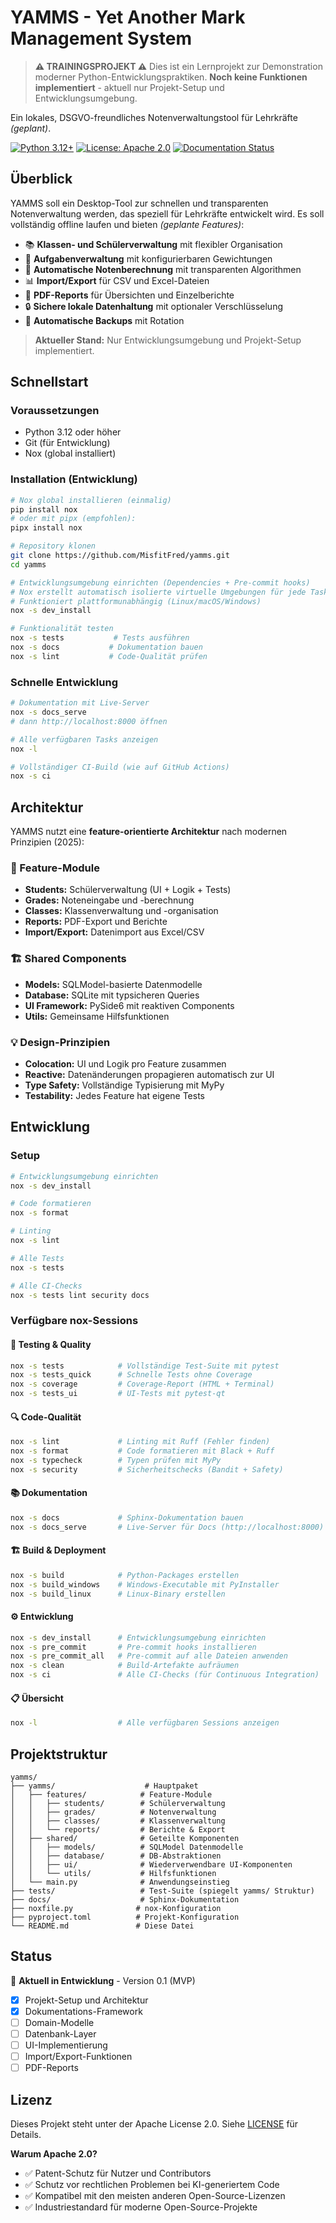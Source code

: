 # YAMMS - Yet Another Mark Management System

> **⚠️ TRAININGSPROJEKT ⚠️**
> Dies ist ein Lernprojekt zur Demonstration moderner Python-Entwicklungspraktiken.
> **Noch keine Funktionen implementiert** - aktuell nur Projekt-Setup und Entwicklungsumgebung.

Ein lokales, DSGVO-freundliches Notenverwaltungstool für Lehrkräfte *(geplant)*.

[![Python 3.12+](https://img.shields.io/badge/python-3.12+-blue.svg)](https://www.python.org/downloads/)
[![License: Apache 2.0](https://img.shields.io/badge/License-Apache_2.0-blue.svg)](https://opensource.org/licenses/Apache-2.0)
[![Documentation Status](https://readthedocs.org/projects/yamms/badge/?version=latest)](https://yamms.readthedocs.io/en/latest/?badge=latest)

## Überblick

YAMMS soll ein Desktop-Tool zur schnellen und transparenten Notenverwaltung werden, das speziell für Lehrkräfte entwickelt wird. Es soll vollständig offline laufen und bieten *(geplante Features)*:

- 📚 **Klassen- und Schülerverwaltung** mit flexibler Organisation
- 📝 **Aufgabenverwaltung** mit konfigurierbaren Gewichtungen
- 🧮 **Automatische Notenberechnung** mit transparenten Algorithmen
- 📊 **Import/Export** für CSV und Excel-Dateien
- 📄 **PDF-Reports** für Übersichten und Einzelberichte
- 🔒 **Sichere lokale Datenhaltung** mit optionaler Verschlüsselung
- 💾 **Automatische Backups** mit Rotation

> **Aktueller Stand:** Nur Entwicklungsumgebung und Projekt-Setup implementiert.

## Schnellstart

### Voraussetzungen

- Python 3.12 oder höher
- Git (für Entwicklung)
- Nox (global installiert)

### Installation (Entwicklung)

```bash
# Nox global installieren (einmalig)
pip install nox
# oder mit pipx (empfohlen):
pipx install nox

# Repository klonen
git clone https://github.com/MisfitFred/yamms.git
cd yamms

# Entwicklungsumgebung einrichten (Dependencies + Pre-commit hooks)
# Nox erstellt automatisch isolierte virtuelle Umgebungen für jede Task
# Funktioniert plattformunabhängig (Linux/macOS/Windows)
nox -s dev_install

# Funktionalität testen
nox -s tests           # Tests ausführen
nox -s docs           # Dokumentation bauen
nox -s lint           # Code-Qualität prüfen
```

### Schnelle Entwicklung

```bash
# Dokumentation mit Live-Server
nox -s docs_serve
# dann http://localhost:8000 öffnen

# Alle verfügbaren Tasks anzeigen
nox -l

# Vollständiger CI-Build (wie auf GitHub Actions)
nox -s ci
```

## Architektur

YAMMS nutzt eine **feature-orientierte Architektur** nach modernen Prinzipien (2025):

### 🎯 Feature-Module
- **Students:** Schülerverwaltung (UI + Logik + Tests)
- **Grades:** Noteneingabe und -berechnung
- **Classes:** Klassenverwaltung und -organisation
- **Reports:** PDF-Export und Berichte
- **Import/Export:** Datenimport aus Excel/CSV

### 🏗️ Shared Components
- **Models:** SQLModel-basierte Datenmodelle
- **Database:** SQLite mit typsicheren Queries
- **UI Framework:** PySide6 mit reaktiven Components
- **Utils:** Gemeinsame Hilfsfunktionen

### 💡 Design-Prinzipien
- **Colocation:** UI und Logik pro Feature zusammen
- **Reactive:** Datenänderungen propagieren automatisch zur UI
- **Type Safety:** Vollständige Typisierung mit MyPy
- **Testability:** Jedes Feature hat eigene Tests

## Entwicklung

### Setup

```bash
# Entwicklungsumgebung einrichten
nox -s dev_install

# Code formatieren
nox -s format

# Linting
nox -s lint

# Alle Tests
nox -s tests

# Alle CI-Checks
nox -s tests lint security docs
```



### Verfügbare nox-Sessions

#### 🧪 Testing & Quality
```bash
nox -s tests            # Vollständige Test-Suite mit pytest
nox -s tests_quick      # Schnelle Tests ohne Coverage
nox -s coverage         # Coverage-Report (HTML + Terminal)
nox -s tests_ui         # UI-Tests mit pytest-qt
```

#### 🔍 Code-Qualität
```bash
nox -s lint             # Linting mit Ruff (Fehler finden)
nox -s format           # Code formatieren mit Black + Ruff
nox -s typecheck        # Typen prüfen mit MyPy
nox -s security         # Sicherheitschecks (Bandit + Safety)
```

#### 📚 Dokumentation
```bash
nox -s docs             # Sphinx-Dokumentation bauen
nox -s docs_serve       # Live-Server für Docs (http://localhost:8000)
```

#### 🏗️ Build & Deployment
```bash
nox -s build            # Python-Packages erstellen
nox -s build_windows    # Windows-Executable mit PyInstaller
nox -s build_linux      # Linux-Binary erstellen
```

#### ⚙️ Entwicklung
```bash
nox -s dev_install      # Entwicklungsumgebung einrichten
nox -s pre_commit       # Pre-commit hooks installieren
nox -s pre_commit_all   # Pre-commit auf alle Dateien anwenden
nox -s clean            # Build-Artefakte aufräumen
nox -s ci               # Alle CI-Checks (für Continuous Integration)
```

#### 📋 Übersicht
```bash
nox -l                  # Alle verfügbaren Sessions anzeigen
```

## Projektstruktur

```
yamms/
├── yamms/                    # Hauptpaket
│   ├── features/            # Feature-Module
│   │   ├── students/        # Schülerverwaltung
│   │   ├── grades/          # Notenverwaltung
│   │   ├── classes/         # Klassenverwaltung
│   │   └── reports/         # Berichte & Export
│   ├── shared/              # Geteilte Komponenten
│   │   ├── models/          # SQLModel Datenmodelle
│   │   ├── database/        # DB-Abstraktionen
│   │   ├── ui/              # Wiederverwendbare UI-Komponenten
│   │   └── utils/           # Hilfsfunktionen
│   └── main.py              # Anwendungseinstieg
├── tests/                   # Test-Suite (spiegelt yamms/ Struktur)
├── docs/                    # Sphinx-Dokumentation
├── noxfile.py              # nox-Konfiguration
├── pyproject.toml          # Projekt-Konfiguration
└── README.md               # Diese Datei
```



## Status

🚧 **Aktuell in Entwicklung** - Version 0.1 (MVP)

- [x] Projekt-Setup und Architektur
- [x] Dokumentations-Framework
- [ ] Domain-Modelle
- [ ] Datenbank-Layer
- [ ] UI-Implementierung
- [ ] Import/Export-Funktionen
- [ ] PDF-Reports

## Lizenz

Dieses Projekt steht unter der Apache License 2.0. Siehe [LICENSE](LICENSE) für Details.

**Warum Apache 2.0?**
- ✅ Patent-Schutz für Nutzer und Contributors
- ✅ Schutz vor rechtlichen Problemen bei KI-generiertem Code
- ✅ Kompatibel mit den meisten anderen Open-Source-Lizenzen
- ✅ Industriestandard für moderne Open-Source-Projekte
